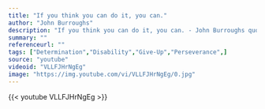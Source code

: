 ```yaml
---
title: "If you think you can do it, you can."
author: "John Burroughs"
description: "If you think you can do it, you can. - John Burroughs quotes from GetInspired365.com"
summary: ""
referenceurl: ""
tags: ["Determination","Disability","Give-Up","Perseverance",]
source: "youtube"
videoid: "VLLFJHrNgEg"
image: "https://img.youtube.com/vi/VLLFJHrNgEg/0.jpg"
---
```


{{< youtube VLLFJHrNgEg >}}
